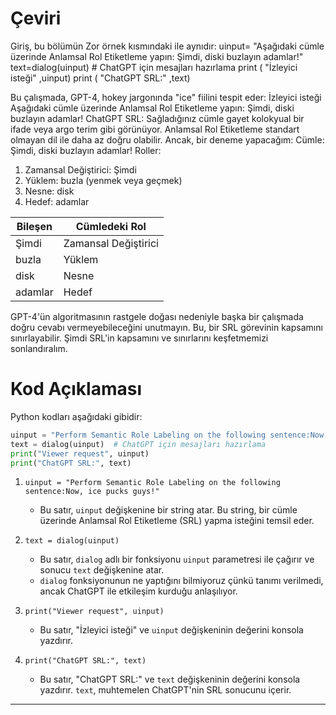 # Çeviri
Giriş, bu bölümün Zor örnek kısmındaki ile aynıdır: 
uinput= "Aşağıdaki cümle üzerinde Anlamsal Rol Etiketleme yapın: Şimdi, diski buzlayın adamlar!" 
text=dialog(uinput) # ChatGPT için mesajları hazırlama 
print ( "İzleyici isteği" ,uinput) 
print ( "ChatGPT SRL:" ,text) 

Bu çalışmada, GPT-4, hokey jargonında "ice" fiilini tespit eder:
İzleyici isteği 
Aşağıdaki cümle üzerinde Anlamsal Rol Etiketleme yapın: Şimdi, diski buzlayın adamlar!
ChatGPT SRL: 
 Sağladığınız cümle gayet kolokyual bir ifade veya argo terim gibi görünüyor. 
Anlamsal Rol Etiketleme standart olmayan dil ile daha az doğru olabilir. 
Ancak, bir deneme yapacağım: 
Cümle: Şimdi, diski buzlayın adamlar!
Roller:
1. Zamansal Değiştirici: Şimdi
2. Yüklem: buzla (yenmek veya geçmek)
3. Nesne: disk
4. Hedef: adamlar

|  Bileşen       | Cümledeki Rol  | 
|----------------|-------------------|
|  Şimdi         | Zamansal Değiştirici | 
|  buzla         | Yüklem         | 
|  disk          | Nesne            | 
|  adamlar       | Hedef            | 

GPT-4'ün algoritmasının rastgele doğası nedeniyle başka bir çalışmada doğru cevabı vermeyebileceğini unutmayın. 
Bu, bir SRL görevinin kapsamını sınırlayabilir. 
Şimdi SRL'in kapsamını ve sınırlarını keşfetmemizi sonlandıralım.

# Kod Açıklaması

Python kodları aşağıdaki gibidir:
```python
uinput = "Perform Semantic Role Labeling on the following sentence:Now, ice pucks guys!"
text = dialog(uinput)  # ChatGPT için mesajları hazırlama
print("Viewer request", uinput)
print("ChatGPT SRL:", text)
```
1. `uinput = "Perform Semantic Role Labeling on the following sentence:Now, ice pucks guys!"` 
   - Bu satır, `uinput` değişkenine bir string atar. Bu string, bir cümle üzerinde Anlamsal Rol Etiketleme (SRL) yapma isteğini temsil eder.

2. `text = dialog(uinput)` 
   - Bu satır, `dialog` adlı bir fonksiyonu `uinput` parametresi ile çağırır ve sonucu `text` değişkenine atar. 
   - `dialog` fonksiyonunun ne yaptığını bilmiyoruz çünkü tanımı verilmedi, ancak ChatGPT ile etkileşim kurduğu anlaşılıyor.

3. `print("Viewer request", uinput)` 
   - Bu satır, "İzleyici isteği" ve `uinput` değişkeninin değerini konsola yazdırır.

4. `print("ChatGPT SRL:", text)` 
   - Bu satır, "ChatGPT SRL:" ve `text` değişkeninin değerini konsola yazdırır. `text`, muhtemelen ChatGPT'nin SRL sonucunu içerir.

---

